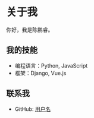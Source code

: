 # 关于我

你好，我是陈鹏睿。

## 我的技能
-   编程语言：Python, JavaScript
-   框架：Django, Vue.js

## 联系我
-   GitHub: [用户名](https://github.com)
